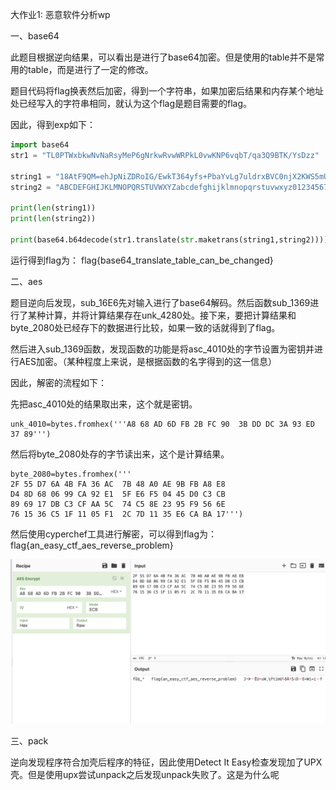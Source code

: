 大作业1: 恶意软件分析wp

一、base64

此题目根据逆向结果，可以看出是进行了base64加密。但是使用的table并不是常用的table，而是进行了一定的修改。

题目代码将flag换表然后加密，得到一个字符串，如果加密后结果和内存某个地址处已经写入的字符串相同，就认为这个flag是题目需要的flag。

因此，得到exp如下：

```python
import base64
str1 = "TL0PTWxbkwNvNaRsyMeP6gNrkwRvwWRPkL0vwKNP6vqbT/qa3Q9BTK/YsDzz"

string1 = "18AtF9QM=ehJpNiZDRoIG/EwkT364yfs+PbaYvLg7uldrxBVC0njX2KWS5mUHqOcz"#修改之后的base64表
string2 = "ABCDEFGHIJKLMNOPQRSTUVWXYZabcdefghijklmnopqrstuvwxyz0123456789+/="

print(len(string1))
print(len(string2))

print(base64.b64decode(str1.translate(str.maketrans(string1,string2))))
```

运行得到flag为：
flag{base64_translate_table_can_be_changed}


二、aes

题目逆向后发现，sub_16E6先对输入进行了base64解码。然后函数sub_1369进行了某种计算，并将计算结果存在unk_4280处。接下来，要把计算结果和byte_2080处已经存下的数据进行比较，如果一致的话就得到了flag。

然后进入sub_1369函数，发现函数的功能是将asc_4010处的字节设置为密钥并进行AES加密。（某种程度上来说，是根据函数的名字得到的这一信息）

因此，解密的流程如下：

先把asc_4010处的结果取出来，这个就是密钥。

```python3
unk_4010=bytes.fromhex('''A8 68 AD 6D FB 2B FC 90  3B DD DC 3A 93 ED 37 89''')
```

然后将byte_2080处存的字节读出来，这个是计算结果。

```python3
byte_2080=bytes.fromhex('''
2F 55 D7 6A 4B FA 36 AC  7B 48 A0 AE 9B FB A8 E8
D4 8D 68 06 99 CA 92 E1  5F E6 F5 04 45 D0 C3 CB
89 69 17 DB C3 CF AA 5C  74 C5 8E 23 95 F9 56 6E
76 15 36 C5 1F 11 05 F1  2C 7D 11 35 E6 CA BA 17''')
```

然后使用cyperchef工具进行解密，可以得到flag为：
flag{an_easy_ctf_aes_reverse_problem}

![](./picture/lab1-2.png)


三、pack

逆向发现程序符合加壳后程序的特征，因此使用Detect It Easy检查发现加了UPX壳。但是使用upx尝试unpack之后发现unpack失败了。这是为什么呢
